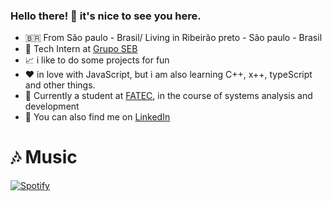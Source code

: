 ### Hello there! 👋 it's nice to see you here.

- :brazil: From São paulo - Brasil/ Living in Ribeirão preto - São paulo - Brasil
- 💼 Tech Intern at [Grupo SEB](https://www.sebsa.com.br)
- 📈 i like to do some projects for fun
- ❤️ in love with JavaScript, but i am also learning C++, x++, typeScript and other things.
- :seedling: Currently a student at [FATEC](http://www.fatecrp.edu.br), in the course of systems analysis and development
- 💬 You can also find me on [LinkedIn](https://www.linkedin.com/in/jefferson-santos-348646207)


# 🎶 Music

[![Spotify](https://novatorem-gc6kfwrax-jefferson-lima-santos.vercel.app.vercel.app/api/spotify)](https://open.spotify.com/user/Jeff)

